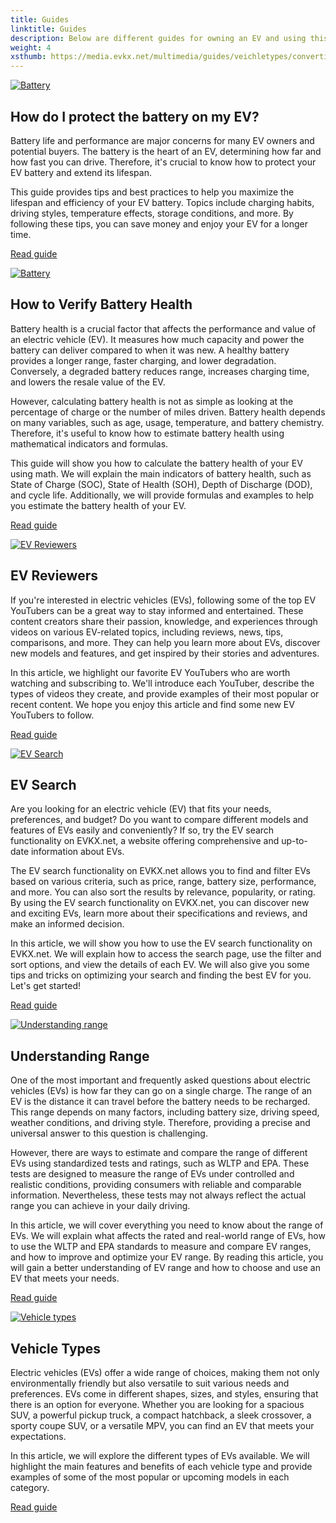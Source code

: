 ```yaml
---
title: Guides
linktitle: Guides
description: Below are different guides for owning an EV and using this site.
weight: 4
xsthumb: https://media.evkx.net/multimedia/guides/veichletypes/convertible_1_xst.jpg
---
```

<!-- markdownlint-disable MD033 -->

<div class="container shadow p-3 mb-5 bg-body-tertiary rounded border">

<a href="protectingbattery">
    <img src="https://media.evkx.net/multimedia/technology/battery/cell/bladebattery_st.jpg" alt="Battery" title="Battery" class="img-fluid mb-2">
</a>

## How do I protect the battery on my EV?

Battery life and performance are major concerns for many EV owners and potential buyers. The battery is the heart of an EV, determining how far and how fast you can drive. Therefore, it's crucial to know how to protect your EV battery and extend its lifespan.

This guide provides tips and best practices to help you maximize the lifespan and efficiency of your EV battery. Topics include charging habits, driving styles, temperature effects, storage conditions, and more. By following these tips, you can save money and enjoy your EV for a longer time.

<a href="protectingbattery/" class="btn btn-outline-primary" role="button">Read guide</a>

</div>
<div class="container shadow p-3 mb-5 bg-body-tertiary rounded border">

<a href="checkingbatteryhealth">
    <img src="https://media.evkx.net/multimedia/guides/checkingbatteryhealth/graph1_st.jpg" alt="Battery" title="Battery" class="img-fluid mb-2">
</a>

## How to Verify Battery Health

Battery health is a crucial factor that affects the performance and value of an electric vehicle (EV). It measures how much capacity and power the battery can deliver compared to when it was new. A healthy battery provides a longer range, faster charging, and lower degradation. Conversely, a degraded battery reduces range, increases charging time, and lowers the resale value of the EV.

However, calculating battery health is not as simple as looking at the percentage of charge or the number of miles driven. Battery health depends on many variables, such as age, usage, temperature, and battery chemistry. Therefore, it's useful to know how to estimate battery health using mathematical indicators and formulas.

This guide will show you how to calculate the battery health of your EV using math. We will explain the main indicators of battery health, such as State of Charge (SOC), State of Health (SOH), Depth of Discharge (DOD), and cycle life. Additionally, we will provide formulas and examples to help you estimate the battery health of your EV.

<a href="checkingbatteryhealth/" class="btn btn-outline-primary" role="button">Read guide</a>

</div>
<div class="container shadow p-3 mb-5 bg-body-tertiary rounded border">

<a href="evreviewers">
    <img src="https://media.evkx.net/multimedia/guides/evreviewers/bjornyland_st.jpg" alt="EV Reviewers" title="EV Reviewers" class="img-fluid mb-2">
</a>

## EV Reviewers

If you're interested in electric vehicles (EVs), following some of the top EV YouTubers can be a great way to stay informed and entertained. These content creators share their passion, knowledge, and experiences through videos on various EV-related topics, including reviews, news, tips, comparisons, and more. They can help you learn more about EVs, discover new models and features, and get inspired by their stories and adventures.

In this article, we highlight our favorite EV YouTubers who are worth watching and subscribing to. We'll introduce each YouTuber, describe the types of videos they create, and provide examples of their most popular or recent content. We hope you enjoy this article and find some new EV YouTubers to follow.

<a href="evreviewers/" class="btn btn-outline-primary" role="button">Read guide</a>

</div>
<div class="container shadow p-3 mb-5 bg-body-tertiary rounded border">

<a href="evsearch">
    <img src="https://media.evkx.net/multimedia/guides/evsearch/search_1_st.jpg" alt="EV Search" title="EV Search" class="img-fluid mb-2">
</a>

## EV Search

Are you looking for an electric vehicle (EV) that fits your needs, preferences, and budget? Do you want to compare different models and features of EVs easily and conveniently? If so, try the EV search functionality on EVKX.net, a website offering comprehensive and up-to-date information about EVs.

The EV search functionality on EVKX.net allows you to find and filter EVs based on various criteria, such as price, range, battery size, performance, and more. You can also sort the results by relevance, popularity, or rating. By using the EV search functionality on EVKX.net, you can discover new and exciting EVs, learn more about their specifications and reviews, and make an informed decision.

In this article, we will show you how to use the EV search functionality on EVKX.net. We will explain how to access the search page, use the filter and sort options, and view the details of each EV. We will also give you some tips and tricks on optimizing your search and finding the best EV for you. Let's get started!

<a href="evsearch/" class="btn btn-outline-primary" role="button">Read guide</a>

</div>
<div class="container shadow p-3 mb-5 bg-body-tertiary rounded border">

<a href="understandingrange">
    <img src="https://media.evkx.net/multimedia/guides/understandingrange/aerodynamicdrag_st.png" alt="Understanding range" title="Understanding range" class="img-fluid mb-2">
</a>

## Understanding Range

One of the most important and frequently asked questions about electric vehicles (EVs) is how far they can go on a single charge. The range of an EV is the distance it can travel before the battery needs to be recharged. This range depends on many factors, including battery size, driving speed, weather conditions, and driving style. Therefore, providing a precise and universal answer to this question is challenging.

However, there are ways to estimate and compare the range of different EVs using standardized tests and ratings, such as WLTP and EPA. These tests are designed to measure the range of EVs under controlled and realistic conditions, providing consumers with reliable and comparable information. Nevertheless, these tests may not always reflect the actual range you can achieve in your daily driving.

In this article, we will cover everything you need to know about the range of EVs. We will explain what affects the rated and real-world range of EVs, how to use the WLTP and EPA standards to measure and compare EV ranges, and how to improve and optimize your EV range. By reading this article, you will gain a better understanding of EV range and how to choose and use an EV that meets your needs.

<a href="understandingrange/" class="btn btn-outline-primary" role="button">Read guide</a>

</div>
<div class="container shadow p-3 mb-5 bg-body-tertiary rounded border">

<a href="vehicletypes">
    <img src="https://media.evkx.net/multimedia/guides/veichletypes/convertible_1_st.jpg" alt="Vehicle types" title="Vehicle types" class="img-fluid mb-2">
</a>

## Vehicle Types

Electric vehicles (EVs) offer a wide range of choices, making them not only environmentally friendly but also versatile to suit various needs and preferences. EVs come in different shapes, sizes, and styles, ensuring that there is an option for everyone. Whether you are looking for a spacious SUV, a powerful pickup truck, a compact hatchback, a sleek crossover, a sporty coupe SUV, or a versatile MPV, you can find an EV that meets your expectations.

In this article, we will explore the different types of EVs available. We will highlight the main features and benefits of each vehicle type and provide examples of some of the most popular or upcoming models in each category.

<a href="vehicletypes/" class="btn btn-outline-primary" role="button">Read guide</a>

</div>